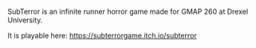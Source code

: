 SubTerror is an infinite runner horror game made for GMAP 260 at Drexel University.

It is playable here: https://subterrorgame.itch.io/subterror
